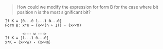 > How could we modify the expression for form B for the case where bit position
n is the most significant bit?

```
If K = [0...0 1...1 0...0]
Form B: x*K = (x<<(n + 1)) - (x<<m)

        <--- w --->
If K = [1...1 0...0]
x*K = (x<<w) - (x<<m)
```
